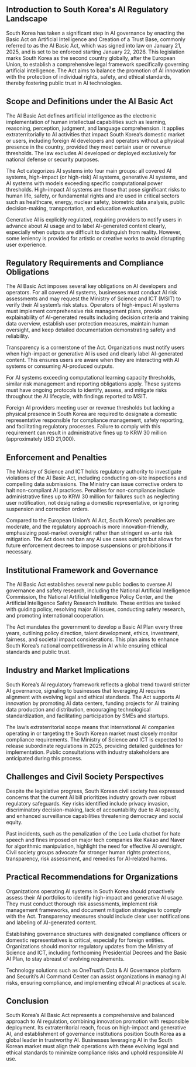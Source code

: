 ## Introduction to South Korea's AI Regulatory Landscape
South Korea has taken a significant step in AI governance by enacting the Basic Act on Artificial Intelligence and Creation of a Trust Base, commonly referred to as the AI Basic Act, which was signed into law on January 21, 2025, and is set to be enforced starting January 22, 2026. This legislation marks South Korea as the second country globally, after the European Union, to establish a comprehensive legal framework specifically governing artificial intelligence. The Act aims to balance the promotion of AI innovation with the protection of individual rights, safety, and ethical standards, thereby fostering public trust in AI technologies.

## Scope and Definitions under the AI Basic Act
The AI Basic Act defines artificial intelligence as the electronic implementation of human intellectual capabilities such as learning, reasoning, perception, judgment, and language comprehension. It applies extraterritorially to AI activities that impact South Korea’s domestic market or users, including foreign AI developers and operators without a physical presence in the country, provided they meet certain user or revenue thresholds. The law excludes AI developed or deployed exclusively for national defense or security purposes.

The Act categorizes AI systems into four main groups: all covered AI systems, high-impact (or high-risk) AI systems, generative AI systems, and AI systems with models exceeding specific computational power thresholds. High-impact AI systems are those that pose significant risks to human life, safety, or fundamental rights and are used in critical sectors such as healthcare, energy, nuclear safety, biometric data analysis, public decision-making, transportation, and education evaluation.

Generative AI is explicitly regulated, requiring providers to notify users in advance about AI usage and to label AI-generated content clearly, especially when outputs are difficult to distinguish from reality. However, some leniency is provided for artistic or creative works to avoid disrupting user experience.

## Regulatory Requirements and Compliance Obligations
The AI Basic Act imposes several key obligations on AI developers and operators. For all covered AI systems, businesses must conduct AI risk assessments and may request the Ministry of Science and ICT (MSIT) to verify their AI system’s risk status. Operators of high-impact AI systems must implement comprehensive risk management plans, provide explainability of AI-generated results including decision criteria and training data overview, establish user protection measures, maintain human oversight, and keep detailed documentation demonstrating safety and reliability.

Transparency is a cornerstone of the Act. Organizations must notify users when high-impact or generative AI is used and clearly label AI-generated content. This ensures users are aware when they are interacting with AI systems or consuming AI-produced outputs.

For AI systems exceeding computational learning capacity thresholds, similar risk management and reporting obligations apply. These systems must have ongoing protocols to identify, assess, and mitigate risks throughout the AI lifecycle, with findings reported to MSIT.

Foreign AI providers meeting user or revenue thresholds but lacking a physical presence in South Korea are required to designate a domestic representative responsible for compliance management, safety reporting, and facilitating regulatory processes. Failure to comply with this requirement can result in administrative fines up to KRW 30 million (approximately USD 21,000).

## Enforcement and Penalties
The Ministry of Science and ICT holds regulatory authority to investigate violations of the AI Basic Act, including conducting on-site inspections and compelling data submissions. The Ministry can issue corrective orders to halt non-compliant AI practices. Penalties for non-compliance include administrative fines up to KRW 30 million for failures such as neglecting user notification, not designating a domestic representative, or ignoring suspension and correction orders.

Compared to the European Union’s AI Act, South Korea’s penalties are moderate, and the regulatory approach is more innovation-friendly, emphasizing post-market oversight rather than stringent ex-ante risk mitigation. The Act does not ban any AI use cases outright but allows for future enforcement decrees to impose suspensions or prohibitions if necessary.

## Institutional Framework and Governance
The AI Basic Act establishes several new public bodies to oversee AI governance and safety research, including the National Artificial Intelligence Commission, the National Artificial Intelligence Policy Center, and the Artificial Intelligence Safety Research Institute. These entities are tasked with guiding policy, resolving major AI issues, conducting safety research, and promoting international cooperation.

The Act mandates the government to develop a Basic AI Plan every three years, outlining policy direction, talent development, ethics, investment, fairness, and societal impact considerations. This plan aims to enhance South Korea’s national competitiveness in AI while ensuring ethical standards and public trust.

## Industry and Market Implications
South Korea’s AI regulatory framework reflects a global trend toward stricter AI governance, signaling to businesses that leveraging AI requires alignment with evolving legal and ethical standards. The Act supports AI innovation by promoting AI data centers, funding projects for AI training data production and distribution, encouraging technological standardization, and facilitating participation by SMEs and startups.

The law’s extraterritorial scope means that international AI companies operating in or targeting the South Korean market must closely monitor compliance requirements. The Ministry of Science and ICT is expected to release subordinate regulations in 2025, providing detailed guidelines for implementation. Public consultations with industry stakeholders are anticipated during this process.

## Challenges and Civil Society Perspectives
Despite the legislative progress, South Korean civil society has expressed concerns that the current AI bill prioritizes industry growth over robust regulatory safeguards. Key risks identified include privacy invasion, discriminatory decision-making, lack of accountability due to AI opacity, and enhanced surveillance capabilities threatening democracy and social equity.

Past incidents, such as the penalization of the Lee Luda chatbot for hate speech and fines imposed on major tech companies like Kakao and Naver for algorithmic manipulation, highlight the need for effective AI oversight. Civil society groups advocate for stronger human rights protections, transparency, risk assessment, and remedies for AI-related harms.

## Practical Recommendations for Organizations
Organizations operating AI systems in South Korea should proactively assess their AI portfolios to identify high-impact and generative AI usage. They must conduct thorough risk assessments, implement risk management frameworks, and document mitigation strategies to comply with the Act. Transparency measures should include clear user notifications and labeling of AI-generated content.

Establishing governance structures with designated compliance officers or domestic representatives is critical, especially for foreign entities. Organizations should monitor regulatory updates from the Ministry of Science and ICT, including forthcoming Presidential Decrees and the Basic AI Plan, to stay abreast of evolving requirements.

Technology solutions such as OneTrust’s Data & AI Governance platform and Securiti’s AI Command Center can assist organizations in managing AI risks, ensuring compliance, and implementing ethical AI practices at scale.

## Conclusion
South Korea’s AI Basic Act represents a comprehensive and balanced approach to AI regulation, combining innovation promotion with responsible deployment. Its extraterritorial reach, focus on high-impact and generative AI, and establishment of governance institutions position South Korea as a global leader in trustworthy AI. Businesses leveraging AI in the South Korean market must align their operations with these evolving legal and ethical standards to minimize compliance risks and uphold responsible AI use.